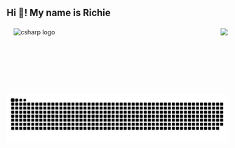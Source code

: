 <h2 align="left">Hi 👋! My name is Richie</h2>

###

<div align="center">

</div>

###

<img align="right" height="150" src="https://steamuserimages-a.akamaihd.net/ugc/1464186273791944485/A235FCC6F904F86BC5F0311E05BCBA50588EA5D4/?imw=512&&ima=fit&impolicy=Letterbox&imcolor=%23000000&letterbox=false"  />

###

<div align="left">
  <img width="12" />
  <img src="https://cdn.jsdelivr.net/gh/devicons/devicon/icons/csharp/csharp-original.svg" height="30" alt="csharp logo"  />
</div>

###

<div align="left">

</div>

###

<br clear="both">

<img src="https://raw.githubusercontent.com/platane/snk/output/github-contribution-grid-snake.svg" alt="Snake animation" />

###






